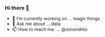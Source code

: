 ### Hi there 👋

- 🔭 I’m currently working on ...  magic things
- 💬 Ask me about ... data
- 📫 How to reach me: ... @simondmo


